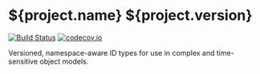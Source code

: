 # ${project.name} ${project.version}

[![Build Status](https://travis-ci.org/davejoyce/versioned-ids.svg?branch=${git.branch})](https://travis-ci.org/davejoyce/versioned-ids)
[![codecov.io](http://codecov.io/github/davejoyce/versioned-ids/coverage.svg?branch=${git.branch})](https://codecov.io/gh/davejoyce/versioned-ids/branch/${git.branch})

Versioned, namespace-aware ID types for use in complex and time-sensitive object models.
